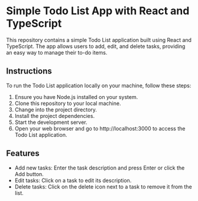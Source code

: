 # Simple Todo List App with React and TypeScript

This repository contains a simple Todo List application built using React and TypeScript. The app allows users to add, edit, and delete tasks, providing an easy way to manage their to-do items.

## Instructions

To run the Todo List application locally on your machine, follow these steps:

1. Ensure you have Node.js installed on your system.
2. Clone this repository to your local machine.
3. Change into the project directory.
4. Install the project dependencies.
5. Start the development server.
6. Open your web browser and go to http://localhost:3000 to access the Todo List application.

## Features

* Add new tasks: Enter the task description and press Enter or click the Add button.
* Edit tasks: Click on a task to edit its description.
* Delete tasks: Click on the delete icon next to a task to remove it from the list.
